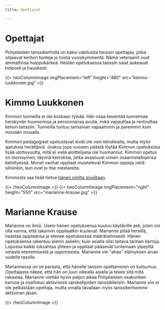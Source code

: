 ```yaml
---
title: Opettajat

---
```

# Opettajat

Pohjalaisten tanssikerholla on kaksi vakituista tanssin opettajaa, jotka ohjaavat kerhon tunteja jo toista vuosikymmentä. Nämä veteraanit ovat ammattinsa huippukärkeä. Heidän opetuksessa tanssin salat aukeavat helposti ja hauskasti.

{{< twoColumnImage imgPlacement="left" height="480" src="kimmo-luukkonen.jpg" >}}

# Kimmo Luukkonen

Kimmon tunneilla ei ole koskaan tylsää. Hän osaa keventää tunnelmaa herskyvän huumorinsa ja persoonansa avulla, mikä vapauttaa ja rentouttaa kehon tanssiin. Tunneilla tuntuu tanssivan vapaammin ja paremmin kuin missään muualla.

Kimmon pedagogiset opetustavat eivät ole vain tehokkaita, mutta myös ajatuksia herättäviä. Joskus jopa vuosien päästä löytää Kimmon opetuksista lisää ulottuvuutta, mitä ei vielä aloittelijana ole huomannut. Kimmon opetus on monisyinen, täynnä kerroksia, jotka avautuvat omien osaamistaitojensa kehittyessä. Monet vanhat oppilaat muistelevat Kimmon oppeja vielä silloinkin, kun ovat jo itse mestareita.

Kimmosta saa lisää tietoa [hänen omilta sivuiltaan](https://kimmoluukkonen.wordpress.com/).

{{< /twoColumnImage >}}
{{< twoColumnImage imgPlacement="right" height="550" src="marianne-krause.jpg" >}}

# Marianne Krause

Marianne on ilmiö. Usein hänen opetuksensa kuuluu käytäville asti, joten voi olla varma, että takarivin oppilaatkin kuulevat. Marianne pitää hereillä, haastaa oppilaansa ja etenee opetuksessa määrätietoisesti. Hänen opetuksensa rakentuu pienin askelin; kuin asialla olisi taitava tarinan kertoja. Lopussa kaikki loksahtaa yhteen ja oppilaat pääsevät tuntemaan ylpeyttä omasta etenemisestä ja oppimisesta. Marianne vie "ahaa" elämyksen aivan uudelle tasolle.

Mariannessa on se parasta, että hänelle tanssin opettaminen on kutsumus. Opettajasta näkee, että hän on juuri oikealla asialla ja tekee sitä mitä rakastaa. Marianne viettää hyvin paljon aikaa Pohjalaisten osakuntien kanssa ja osallistuu aktiivisesti opiskelijoiden tanssibileisiin. Marianne siis ei ole pelkästään opettaja, mutta omalla tavallaan myös tanssikerhomme aktiivinen jäsen.

{{< /twoColumnImage >}}